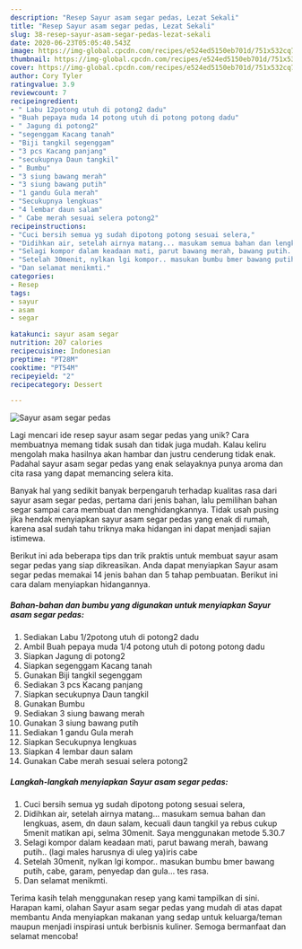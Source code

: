 ```yaml
---
description: "Resep Sayur asam segar pedas, Lezat Sekali"
title: "Resep Sayur asam segar pedas, Lezat Sekali"
slug: 38-resep-sayur-asam-segar-pedas-lezat-sekali
date: 2020-06-23T05:05:40.543Z
image: https://img-global.cpcdn.com/recipes/e524ed5150eb701d/751x532cq70/sayur-asam-segar-pedas-foto-resep-utama.jpg
thumbnail: https://img-global.cpcdn.com/recipes/e524ed5150eb701d/751x532cq70/sayur-asam-segar-pedas-foto-resep-utama.jpg
cover: https://img-global.cpcdn.com/recipes/e524ed5150eb701d/751x532cq70/sayur-asam-segar-pedas-foto-resep-utama.jpg
author: Cory Tyler
ratingvalue: 3.9
reviewcount: 7
recipeingredient:
- " Labu 12potong utuh di potong2 dadu"
- "Buah pepaya muda 14 potong utuh di potong potong dadu"
- " Jagung di potong2"
- "segenggam Kacang tanah"
- "Biji tangkil segenggam"
- "3 pcs Kacang panjang"
- "secukupnya Daun tangkil"
- " Bumbu"
- "3 siung bawang merah"
- "3 siung bawang putih"
- "1 gandu Gula merah"
- "Secukupnya lengkuas"
- "4 lembar daun salam"
- " Cabe merah sesuai selera potong2"
recipeinstructions:
- "Cuci bersih semua yg sudah dipotong potong sesuai selera,"
- "Didihkan air, setelah airnya matang... masukam semua bahan dan lengkuas, asem, dn daun salam, kecuali daun tangkil ya rebus cukup 5menit matikan api, selma 30menit. Saya menggunakan metode 5.30.7"
- "Selagi kompor dalam keadaan mati, parut bawang merah, bawang putih.. (lagi males harusnya di uleg ya)iris cabe"
- "Setelah 30menit, nylkan lgi kompor.. masukan bumbu bmer bawang putih, cabe, garam, penyedap dan gula... tes rasa."
- "Dan selamat menikmti."
categories:
- Resep
tags:
- sayur
- asam
- segar

katakunci: sayur asam segar 
nutrition: 207 calories
recipecuisine: Indonesian
preptime: "PT28M"
cooktime: "PT54M"
recipeyield: "2"
recipecategory: Dessert

---
```



![Sayur asam segar pedas](https://img-global.cpcdn.com/recipes/e524ed5150eb701d/751x532cq70/sayur-asam-segar-pedas-foto-resep-utama.jpg)

Lagi mencari ide resep sayur asam segar pedas yang unik? Cara membuatnya memang tidak susah dan tidak juga mudah. Kalau keliru mengolah maka hasilnya akan hambar dan justru cenderung tidak enak. Padahal sayur asam segar pedas yang enak selayaknya punya aroma dan cita rasa yang dapat memancing selera kita.



Banyak hal yang sedikit banyak berpengaruh terhadap kualitas rasa dari sayur asam segar pedas, pertama dari jenis bahan, lalu pemilihan bahan segar sampai cara membuat dan menghidangkannya. Tidak usah pusing jika hendak menyiapkan sayur asam segar pedas yang enak di rumah, karena asal sudah tahu triknya maka hidangan ini dapat menjadi sajian istimewa.


Berikut ini ada beberapa tips dan trik praktis untuk membuat sayur asam segar pedas yang siap dikreasikan. Anda dapat menyiapkan Sayur asam segar pedas memakai 14 jenis bahan dan 5 tahap pembuatan. Berikut ini cara dalam menyiapkan hidangannya.

<!--inarticleads1-->

##### Bahan-bahan dan bumbu yang digunakan untuk menyiapkan Sayur asam segar pedas:

1. Sediakan  Labu 1/2potong utuh di potong2 dadu
1. Ambil Buah pepaya muda 1/4 potong utuh di potong potong dadu
1. Siapkan  Jagung di potong2
1. Siapkan segenggam Kacang tanah
1. Gunakan Biji tangkil segenggam
1. Sediakan 3 pcs Kacang panjang
1. Siapkan secukupnya Daun tangkil
1. Gunakan  Bumbu
1. Sediakan 3 siung bawang merah
1. Gunakan 3 siung bawang putih
1. Sediakan 1 gandu Gula merah
1. Siapkan Secukupnya lengkuas
1. Siapkan 4 lembar daun salam
1. Gunakan  Cabe merah sesuai selera potong2




<!--inarticleads2-->

##### Langkah-langkah menyiapkan Sayur asam segar pedas:

1. Cuci bersih semua yg sudah dipotong potong sesuai selera,
1. Didihkan air, setelah airnya matang... masukam semua bahan dan lengkuas, asem, dn daun salam, kecuali daun tangkil ya rebus cukup 5menit matikan api, selma 30menit. Saya menggunakan metode 5.30.7
1. Selagi kompor dalam keadaan mati, parut bawang merah, bawang putih.. (lagi males harusnya di uleg ya)iris cabe
1. Setelah 30menit, nylkan lgi kompor.. masukan bumbu bmer bawang putih, cabe, garam, penyedap dan gula... tes rasa.
1. Dan selamat menikmti.




Terima kasih telah menggunakan resep yang kami tampilkan di sini. Harapan kami, olahan Sayur asam segar pedas yang mudah di atas dapat membantu Anda menyiapkan makanan yang sedap untuk keluarga/teman maupun menjadi inspirasi untuk berbisnis kuliner. Semoga bermanfaat dan selamat mencoba!
